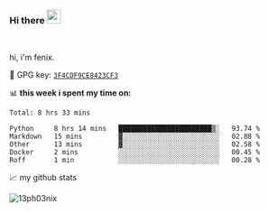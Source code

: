 ### Hi there <img src="https://media.giphy.com/media/hvRJCLFzcasrR4ia7z/giphy.gif" width="25px">

<br />

hi, i'm fenix.

:key: GPG key: [`3F4CDF9CE8423CF3`](https://github.com/13ph03nix.gpg)


📊 **this week i spent my time on:**
<!--START_SECTION:waka-->
```text
Total: 8 hrs 33 mins

Python     8 hrs 14 mins   ███████████████████████▒░   93.74 % 
Markdown   15 mins         ▓░░░░░░░░░░░░░░░░░░░░░░░░   02.88 % 
Other      13 mins         ▓░░░░░░░░░░░░░░░░░░░░░░░░   02.58 % 
Docker     2 mins          ░░░░░░░░░░░░░░░░░░░░░░░░░   00.45 % 
Roff       1 min           ░░░░░░░░░░░░░░░░░░░░░░░░░   00.28 % 
```
<!--END_SECTION:waka-->


📈 my github stats

<a>
<img align="center" src="https://github-readme-stats.vercel.app/api?username=13ph03nix&show_icons=true&hide=stars&theme=blueberry" alt="13ph03nix" />
</a>
